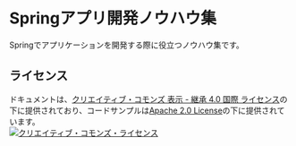 # Springアプリ開発ノウハウ集

Springでアプリケーションを開発する際に役立つノウハウ集です。

## ライセンス

ドキュメントは、<a rel="license" href="http://creativecommons.org/licenses/by-sa/4.0/">クリエイティブ・コモンズ 表示 - 継承 4.0 国際 ライセンス</a>の下に提供されており、コードサンプルは<a rel="license" href="https://www.apache.org/licenses/LICENSE-2.0">Apache 2.0 License</a>の下に提供されています。
<br />
<a rel="license" href="http://creativecommons.org/licenses/by-sa/4.0/">
  <img alt="クリエイティブ・コモンズ・ライセンス" style="border-width:0" src="https://i.creativecommons.org/l/by-sa/4.0/88x31.png" /> </a>
